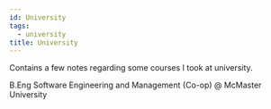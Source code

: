 ```yaml
---
id: University
tags:
  - university
title: University
---
```


Contains a few notes regarding some courses I took at university.

B.Eng Software Engineering and Management (Co-op) @ McMaster University
